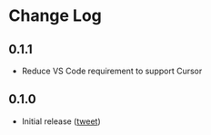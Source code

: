 # Change Log

## 0.1.1

- Reduce VS Code requirement to support Cursor

## 0.1.0

- Initial release ([tweet])

[tweet]: https://twitter.com/danvdk/status/1840509263908831457
